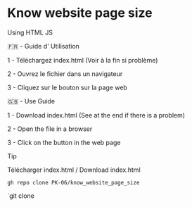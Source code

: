 # Know website page size
Using HTML JS

🇫🇷 - Guide d' Utilisation 

1 - Téléchargez index.html (Voir à la fin si problème)

2 - Ouvrez le fichier dans un navigateur

3 - Cliquez sur le bouton sur la page web


🇬🇧 - Use Guide 

1 - Download index.html (See at the end if there is a problem) 

2 - Open the file in a browser 

3 - Click on the button in the web page


> [!TIP]
> Télécharger index.html / Download index.html
> 
> `gh repo clone PK-06/know_website_page_size`
>
> `git clone 

